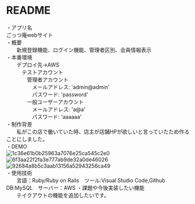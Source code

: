 # README
・アプリ名  
  ごっつ庵webサイト  
・概要  
　　新規登録機能、ログイン機能、管理者区別、会員情報表示  
・本番環境  
　　デプロイ先→AWS  
　　　テストアカウント  
　　　　管理者アカウント  
　　　　　メールアドレス: 'admin@admin'  
　　　　　パスワード: 'password'  
　　　　一般ユーザーアカウント  
　　　　　メールアドレス: 'a@a'  
　　　　　パスワード: 'aaaaaa'  
・制作背景  
　　私がこの店で働いていた時、店主が店舗HPが欲しいと言っていたため作ることにしました。  
・DEMO  
![1c36e61b0b25963a7076e25ca545c2e0](https://user-images.githubusercontent.com/58731446/84861294-b02f2f80-b0ab-11ea-88e2-a0b11e3ca456.jpg)  
![6f3aa22f2fa3e777ab9de32a0de46026](https://user-images.githubusercontent.com/58731446/84861396-e66caf00-b0ab-11ea-94c7-c8b4193c181e.jpg)  
![92684a8b5c3aab13156a52943256ca49](https://user-images.githubusercontent.com/58731446/84861426-fbe1d900-b0ab-11ea-80d5-a91a37e7201e.jpg)  
・使用技術  
　　言語：Ruby/Ruby on Rails　ツール:Visual Studio Code,Github　DB:MySQL　サーバー：AWS 
・課題や今後実装したい機能  
　　テイクアウトの機能を追加したいです。  
